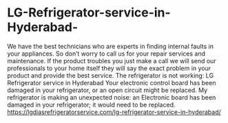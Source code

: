 # LG-Refrigerator-service-in-Hyderabad-
   We have the best technicians who are experts in finding internal faults in your appliances. So don’t worry to call us for your repair services and maintenance. If the product troubles you just make a call we will send our professionals to your home itself they will say the exact problem in your product and provide the best service. The refrigerator is not working: LG Refrigerator service in Hyderabad Your electronic control board has been damaged in your refrigerator, or an open circuit might be replaced. My refrigerator is making an unexpected noise: an Electronic board has been damaged in your refrigerator; it would need to be replaced. https://lgdiasrefrigeratorservice.com/lg-refrigerator-service-in-hyderabad/
